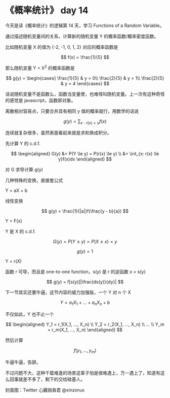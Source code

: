 # 《概率统计》 day 14

今天是读《概率统计》的逻辑第 14 天，学习 Functions of a Random Variable。

通过描述随机变量间的关系，计算新的随机变量 Y 的概率函数/概率密度函数。

比如随机变量 X 的值为 {-2, -1, 0, 1, 2} 对应的概率函数是

$$
f(x) = \frac{1}{5}
$$

那么随机变量 Y = X<sup>2</sup> 的概率函数是

$$
g(y) = \begin{cases}
\frac{1}{5} & y = 0\\
\frac{2}{5} & y = 1\\
\frac{2}{5} & y = 4
\end{cases}
$$

话说随机变量不是函数么，函数当变量使，也难怪叫随机变量。上一次有这种奇怪的感觉是 javascript，函数即对象。

离散相对容易点，只要合并具有相同 y 值的概率就行，用数学的话说

$$
g(y) = \sum_{x: r(x) = y}f(x)
$$

连续就复杂很多，虽然表面看起来就是求和换成积分。

先计算 Y 的 c.d.f.

$$
\begin{aligned}
G(y) &= P(Y \le y) = P(r(x) \le y) \\
&= \int_{x: r(x) \le y}f(x)dx
\end{aligned}
$$

对 G 求导计算 g(y)

几种特殊的变换，直接套公式

Y = aX + b

线性变换

$$
g(y) = \frac{1}{|a|}f(\frac{y - b}{a})
$$

Y = F(x)

Y 是 X 的 c.d.f.

$$
G(y) = P(Y \le y) = P(X \le x) = y
$$

$$
g(y) = 1
$$

Y = r(X)

函数 r 可导，而且是 one-to-one function，s(y) 是 r 的逆函数 x = s(y)

$$
g(y) = f[s(y)]|\frac{ds(y)}{dy}|
$$

下一节其实还要牛逼，这节内容的威力加强版，一个 Y 对 n 个 X

$$
Y = a_1X_1 + ... + a_nX_n + b
$$

不仅如此，Y 也不止一个

$$
\begin{aligned}
Y_1 = r_1(X_1, ..., X_n) \\
Y_2 = r_2(X_1, ..., X_n) \\
... \\
Y_m = r_m(X_1, ..., X_n)
\end{aligned}
$$

然后计算

$$
f(y_1, ..., y_m)
$$

牛逼牛逼，告辞。

不过问题不大，这种千载难逢的场景这辈子怕是很难遇上，万一遇上了，知道有这么回事就差不多了，剩下的交给硅基人。

封面图：Twitter 心臓弱眞君 @xinzoruo
